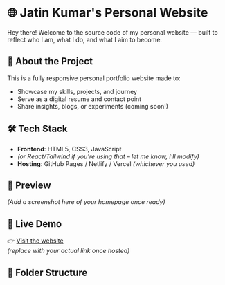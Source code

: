 # 🌐 Jatin Kumar's Personal Website

Hey there! Welcome to the source code of my personal website — built to reflect who I am, what I do, and what I aim to become.

## 🚀 About the Project

This is a fully responsive personal portfolio website made to:
- Showcase my skills, projects, and journey
- Serve as a digital resume and contact point
- Share insights, blogs, or experiments (coming soon!)

## 🛠️ Tech Stack

- **Frontend**: HTML5, CSS3, JavaScript  
- *(or React/Tailwind if you're using that – let me know, I'll modify)*
- **Hosting**: GitHub Pages / Netlify / Vercel *(whichever you used)*

## 📸 Preview

*(Add a screenshot here of your homepage once ready)*

## 🔗 Live Demo

👉 [Visit the website](https://your-username.github.io/)  
*(replace with your actual link once hosted)*

## 📂 Folder Structure

